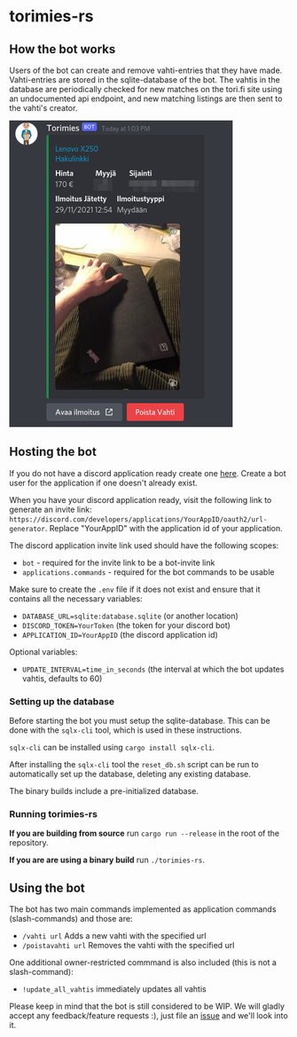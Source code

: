 # torimies-rs

## How the bot works

Users of the bot can create and remove vahti-entries that they have made. Vahti-entries are stored in the sqlite-database of the bot.
The vahtis in the database are periodically checked for new matches on the tori.fi site using an undocumented api endpoint, and new matching listings are then sent to the vahti's creator.

![](./media/demo.png)

## Hosting the bot
If you do not have a discord application ready create one [here](https://discord.com/developers/applications). Create a bot user for the application if one doesn't already exist.

When you have your discord application ready, visit the following link to generate an invite link: `https://discord.com/developers/applications/YourAppID/oauth2/url-generator`.
Replace "YourAppID" with the application id of your application.

The discord application invite link used should have the following scopes:
 - `bot` - required for the invite link to be a bot-invite link
 - `applications.commands` - required for the bot commands to be usable

Make sure to create the `.env` file if it does not exist and ensure that it contains all the necessary variables:
* `DATABASE_URL=sqlite:database.sqlite` (or another location)
* `DISCORD_TOKEN=YourToken` (the token for your discord bot)
* `APPLICATION_ID=YourAppID` (the discord application id)

Optional variables:
* `UPDATE_INTERVAL=time_in_seconds` (the interval at which the bot updates vahtis, defaults to 60)

### Setting up the database

Before starting the bot you must setup the sqlite-database. This can be done with the `sqlx-cli` tool, which is used in these instructions.

`sqlx-cli` can be installed using `cargo install sqlx-cli`.

After installing the `sqlx-cli` tool the `reset_db.sh` script can be run
to automatically set up the database, deleting any existing database.

The binary builds include a pre-initialized database.

### Running torimies-rs

**If you are building from source** run `cargo run --release` in the root of the repository.

**If you are are using a binary build** run `./torimies-rs`.

## Using the bot

The bot has two main commands implemented as application commands (slash-commands)
and those are:
* `/vahti url` Adds a new vahti with the specified url
* `/poistavahti url` Removes the vahti with the specified url

One additional owner-restricted commmand is also included (this is not a slash-command):
* `!update_all_vahtis` immediately updates all vahtis


Please keep in mind that the bot is still considered to be WIP.
We will gladly accept any feedback/feature requests :), just file an [issue](https://github.com/Testausserveri/torimies-rs/issues) and we'll look into it.
